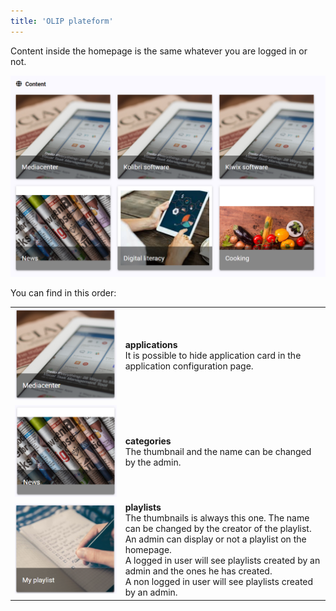 ```yaml
---
title: 'OLIP plateform'
---
```


Content inside the homepage is the same whatever you are logged in or not. 

![image-20191030172048520](../assets/image-20191030172048520.png)


You can find in this order: 

|                                                              |                                                              |
| ------------------------------------------------------------ | ------------------------------------------------------------ |
| ![image-20191030172150738.png](../assets/image-20191030172150738.png?resize=50%) | **applications**<br />It is possible to hide application card in the application configuration page. |
| ![image-20191030172501755.png](../assets/image-20191030172501755.png?resize=50%) | **categories**<br />The thumbnail and the name can be changed by the admin. |
| ![image-20191030172739941.png](../assets/image-20191030172739941.png?resize=50%) | **playlists**<br />The thumbnails is always this one. The name can be changed by the creator of the playlist. <br />An admin can display or not a playlist on the homepage.  <br />A logged in user will see playlists created by an admin and the ones he has created.<br />A non logged in user will see playlists created by an admin. |

